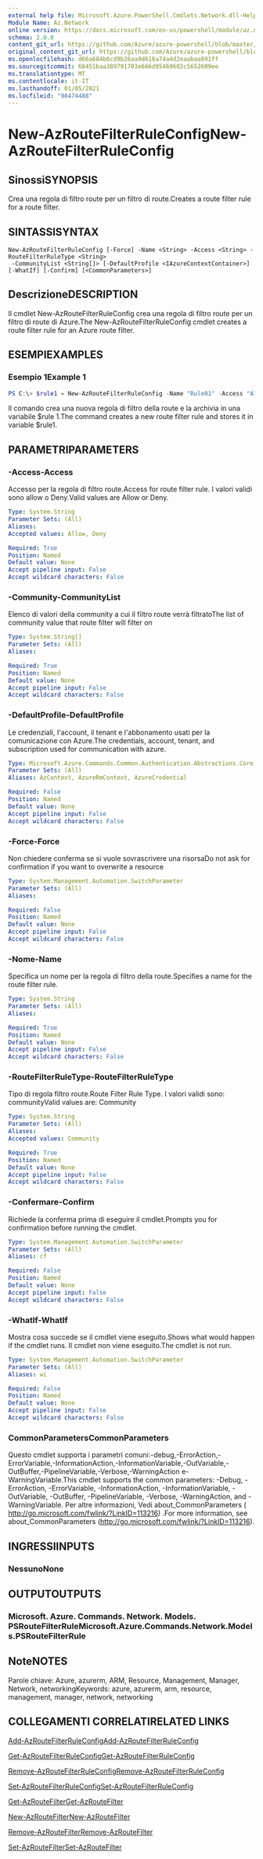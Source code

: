 ```yaml
---
external help file: Microsoft.Azure.PowerShell.Cmdlets.Network.dll-Help.xml
Module Name: Az.Network
online version: https://docs.microsoft.com/en-us/powershell/module/az.network/new-azroutefilterruleconfig
schema: 2.0.0
content_git_url: https://github.com/Azure/azure-powershell/blob/master/src/Network/Network/help/New-AzRouteFilterRuleConfig.md
original_content_git_url: https://github.com/Azure/azure-powershell/blob/master/src/Network/Network/help/New-AzRouteFilterRuleConfig.md
ms.openlocfilehash: d66a684b6cd9b26aa9d616a74a4d2eaabaa891ff
ms.sourcegitcommit: 68451baa389791703e666d95469602c5652609ee
ms.translationtype: MT
ms.contentlocale: it-IT
ms.lasthandoff: 01/05/2021
ms.locfileid: "98474488"
---
```

# <span data-ttu-id="9532c-101">New-AzRouteFilterRuleConfig</span><span class="sxs-lookup"><span data-stu-id="9532c-101">New-AzRouteFilterRuleConfig</span></span>

## <span data-ttu-id="9532c-102">Sinossi</span><span class="sxs-lookup"><span data-stu-id="9532c-102">SYNOPSIS</span></span>
<span data-ttu-id="9532c-103">Crea una regola di filtro route per un filtro di route.</span><span class="sxs-lookup"><span data-stu-id="9532c-103">Creates a route filter rule for a route filter.</span></span>

## <span data-ttu-id="9532c-104">SINTASSI</span><span class="sxs-lookup"><span data-stu-id="9532c-104">SYNTAX</span></span>

```
New-AzRouteFilterRuleConfig [-Force] -Name <String> -Access <String> -RouteFilterRuleType <String>
 -CommunityList <String[]> [-DefaultProfile <IAzureContextContainer>] [-WhatIf] [-Confirm] [<CommonParameters>]
```

## <span data-ttu-id="9532c-105">Descrizione</span><span class="sxs-lookup"><span data-stu-id="9532c-105">DESCRIPTION</span></span>
<span data-ttu-id="9532c-106">Il cmdlet New-AzRouteFilterRuleConfig crea una regola di filtro route per un filtro di route di Azure.</span><span class="sxs-lookup"><span data-stu-id="9532c-106">The New-AzRouteFilterRuleConfig cmdlet creates a route filter rule for an Azure route filter.</span></span>

## <span data-ttu-id="9532c-107">ESEMPI</span><span class="sxs-lookup"><span data-stu-id="9532c-107">EXAMPLES</span></span>

### <span data-ttu-id="9532c-108">Esempio 1</span><span class="sxs-lookup"><span data-stu-id="9532c-108">Example 1</span></span>
```powershell
PS C:\> $rule1 = New-AzRouteFilterRuleConfig -Name "Rule01" -Access "Allow" -RouteFilterRuleType "Community" -CommunityList "12076:5040"
```

<span data-ttu-id="9532c-109">Il comando crea una nuova regola di filtro della route e la archivia in una variabile $rule 1.</span><span class="sxs-lookup"><span data-stu-id="9532c-109">The command creates a new route filter rule and stores it in variable $rule1.</span></span>

## <span data-ttu-id="9532c-110">PARAMETRI</span><span class="sxs-lookup"><span data-stu-id="9532c-110">PARAMETERS</span></span>

### <span data-ttu-id="9532c-111">-Access</span><span class="sxs-lookup"><span data-stu-id="9532c-111">-Access</span></span>
<span data-ttu-id="9532c-112">Accesso per la regola di filtro route.</span><span class="sxs-lookup"><span data-stu-id="9532c-112">Access for route filter rule.</span></span>
<span data-ttu-id="9532c-113">I valori validi sono allow o Deny.</span><span class="sxs-lookup"><span data-stu-id="9532c-113">Valid values are Allow or Deny.</span></span>

```yaml
Type: System.String
Parameter Sets: (All)
Aliases:
Accepted values: Allow, Deny

Required: True
Position: Named
Default value: None
Accept pipeline input: False
Accept wildcard characters: False
```

### <span data-ttu-id="9532c-114">-Community</span><span class="sxs-lookup"><span data-stu-id="9532c-114">-CommunityList</span></span>
<span data-ttu-id="9532c-115">Elenco di valori della community a cui il filtro route verrà filtrato</span><span class="sxs-lookup"><span data-stu-id="9532c-115">The list of community value that route filter will filter on</span></span>

```yaml
Type: System.String[]
Parameter Sets: (All)
Aliases:

Required: True
Position: Named
Default value: None
Accept pipeline input: False
Accept wildcard characters: False
```

### <span data-ttu-id="9532c-116">-DefaultProfile</span><span class="sxs-lookup"><span data-stu-id="9532c-116">-DefaultProfile</span></span>
<span data-ttu-id="9532c-117">Le credenziali, l'account, il tenant e l'abbonamento usati per la comunicazione con Azure.</span><span class="sxs-lookup"><span data-stu-id="9532c-117">The credentials, account, tenant, and subscription used for communication with azure.</span></span>

```yaml
Type: Microsoft.Azure.Commands.Common.Authentication.Abstractions.Core.IAzureContextContainer
Parameter Sets: (All)
Aliases: AzContext, AzureRmContext, AzureCredential

Required: False
Position: Named
Default value: None
Accept pipeline input: False
Accept wildcard characters: False
```

### <span data-ttu-id="9532c-118">-Force</span><span class="sxs-lookup"><span data-stu-id="9532c-118">-Force</span></span>
<span data-ttu-id="9532c-119">Non chiedere conferma se si vuole sovrascrivere una risorsa</span><span class="sxs-lookup"><span data-stu-id="9532c-119">Do not ask for confirmation if you want to overwrite a resource</span></span>

```yaml
Type: System.Management.Automation.SwitchParameter
Parameter Sets: (All)
Aliases:

Required: False
Position: Named
Default value: None
Accept pipeline input: False
Accept wildcard characters: False
```

### <span data-ttu-id="9532c-120">-Nome</span><span class="sxs-lookup"><span data-stu-id="9532c-120">-Name</span></span>
<span data-ttu-id="9532c-121">Specifica un nome per la regola di filtro della route.</span><span class="sxs-lookup"><span data-stu-id="9532c-121">Specifies a name for the route filter rule.</span></span>

```yaml
Type: System.String
Parameter Sets: (All)
Aliases:

Required: True
Position: Named
Default value: None
Accept pipeline input: False
Accept wildcard characters: False
```

### <span data-ttu-id="9532c-122">-RouteFilterRuleType</span><span class="sxs-lookup"><span data-stu-id="9532c-122">-RouteFilterRuleType</span></span>
<span data-ttu-id="9532c-123">Tipo di regola filtro route.</span><span class="sxs-lookup"><span data-stu-id="9532c-123">Route Filter Rule Type.</span></span>
<span data-ttu-id="9532c-124">I valori validi sono: community</span><span class="sxs-lookup"><span data-stu-id="9532c-124">Valid values are: Community</span></span>

```yaml
Type: System.String
Parameter Sets: (All)
Aliases:
Accepted values: Community

Required: True
Position: Named
Default value: None
Accept pipeline input: False
Accept wildcard characters: False
```

### <span data-ttu-id="9532c-125">-Confermare</span><span class="sxs-lookup"><span data-stu-id="9532c-125">-Confirm</span></span>
<span data-ttu-id="9532c-126">Richiede la conferma prima di eseguire il cmdlet.</span><span class="sxs-lookup"><span data-stu-id="9532c-126">Prompts you for confirmation before running the cmdlet.</span></span>

```yaml
Type: System.Management.Automation.SwitchParameter
Parameter Sets: (All)
Aliases: cf

Required: False
Position: Named
Default value: None
Accept pipeline input: False
Accept wildcard characters: False
```

### <span data-ttu-id="9532c-127">-WhatIf</span><span class="sxs-lookup"><span data-stu-id="9532c-127">-WhatIf</span></span>
<span data-ttu-id="9532c-128">Mostra cosa succede se il cmdlet viene eseguito.</span><span class="sxs-lookup"><span data-stu-id="9532c-128">Shows what would happen if the cmdlet runs.</span></span> <span data-ttu-id="9532c-129">Il cmdlet non viene eseguito.</span><span class="sxs-lookup"><span data-stu-id="9532c-129">The cmdlet is not run.</span></span>

```yaml
Type: System.Management.Automation.SwitchParameter
Parameter Sets: (All)
Aliases: wi

Required: False
Position: Named
Default value: None
Accept pipeline input: False
Accept wildcard characters: False
```

### <span data-ttu-id="9532c-130">CommonParameters</span><span class="sxs-lookup"><span data-stu-id="9532c-130">CommonParameters</span></span>
<span data-ttu-id="9532c-131">Questo cmdlet supporta i parametri comuni:-debug,-ErrorAction,-ErrorVariable,-InformationAction,-InformationVariable,-OutVariable,-OutBuffer,-PipelineVariable,-Verbose,-WarningAction e-WarningVariable.</span><span class="sxs-lookup"><span data-stu-id="9532c-131">This cmdlet supports the common parameters: -Debug, -ErrorAction, -ErrorVariable, -InformationAction, -InformationVariable, -OutVariable, -OutBuffer, -PipelineVariable, -Verbose, -WarningAction, and -WarningVariable.</span></span> <span data-ttu-id="9532c-132">Per altre informazioni, Vedi about_CommonParameters ( http://go.microsoft.com/fwlink/?LinkID=113216) .</span><span class="sxs-lookup"><span data-stu-id="9532c-132">For more information, see about_CommonParameters (http://go.microsoft.com/fwlink/?LinkID=113216).</span></span>

## <span data-ttu-id="9532c-133">INGRESSI</span><span class="sxs-lookup"><span data-stu-id="9532c-133">INPUTS</span></span>

### <span data-ttu-id="9532c-134">Nessuno</span><span class="sxs-lookup"><span data-stu-id="9532c-134">None</span></span>

## <span data-ttu-id="9532c-135">OUTPUT</span><span class="sxs-lookup"><span data-stu-id="9532c-135">OUTPUTS</span></span>

### <span data-ttu-id="9532c-136">Microsoft. Azure. Commands. Network. Models. PSRouteFilterRule</span><span class="sxs-lookup"><span data-stu-id="9532c-136">Microsoft.Azure.Commands.Network.Models.PSRouteFilterRule</span></span>

## <span data-ttu-id="9532c-137">Note</span><span class="sxs-lookup"><span data-stu-id="9532c-137">NOTES</span></span>
<span data-ttu-id="9532c-138">Parole chiave: Azure, azurerm, ARM, Resource, Management, Manager, Network, networking</span><span class="sxs-lookup"><span data-stu-id="9532c-138">Keywords: azure, azurerm, arm, resource, management, manager, network, networking</span></span>

## <span data-ttu-id="9532c-139">COLLEGAMENTI CORRELATI</span><span class="sxs-lookup"><span data-stu-id="9532c-139">RELATED LINKS</span></span>

[<span data-ttu-id="9532c-140">Add-AzRouteFilterRuleConfig</span><span class="sxs-lookup"><span data-stu-id="9532c-140">Add-AzRouteFilterRuleConfig</span></span>](./Add-AzRouteFilterRuleConfig.md)

[<span data-ttu-id="9532c-141">Get-AzRouteFilterRuleConfig</span><span class="sxs-lookup"><span data-stu-id="9532c-141">Get-AzRouteFilterRuleConfig</span></span>](./Get-AzRouteFilterRuleConfig.md)

[<span data-ttu-id="9532c-142">Remove-AzRouteFilterRuleConfig</span><span class="sxs-lookup"><span data-stu-id="9532c-142">Remove-AzRouteFilterRuleConfig</span></span>](./Remove-AzRouteFilterRuleConfig.md)

[<span data-ttu-id="9532c-143">Set-AzRouteFilterRuleConfig</span><span class="sxs-lookup"><span data-stu-id="9532c-143">Set-AzRouteFilterRuleConfig</span></span>](./Set-AzRouteFilterRuleConfig.md)

[<span data-ttu-id="9532c-144">Get-AzRouteFilter</span><span class="sxs-lookup"><span data-stu-id="9532c-144">Get-AzRouteFilter</span></span>](./Get-AzRouteFilter.md)

[<span data-ttu-id="9532c-145">New-AzRouteFilter</span><span class="sxs-lookup"><span data-stu-id="9532c-145">New-AzRouteFilter</span></span>](./New-AzRouteFilter.md)

[<span data-ttu-id="9532c-146">Remove-AzRouteFilter</span><span class="sxs-lookup"><span data-stu-id="9532c-146">Remove-AzRouteFilter</span></span>](./Remove-AzRouteFilter.md)

[<span data-ttu-id="9532c-147">Set-AzRouteFilter</span><span class="sxs-lookup"><span data-stu-id="9532c-147">Set-AzRouteFilter</span></span>](./Set-AzRouteFilter.md)
